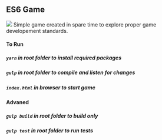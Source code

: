 ## ES6 Game
<img src="https://travis-ci.org/miloszmd/es6-game.svg?branch=master">
Simple game created in spare time to explore proper game developement standards.

#### To Run
##### `yarn` in root folder to install required packages
##### `gulp` in root folder to compile and listen for changes
##### `index.html` in browser to start game

#### Advaned
##### `gulp build` in root folder to build only
##### `gulp test` in root folder to run tests